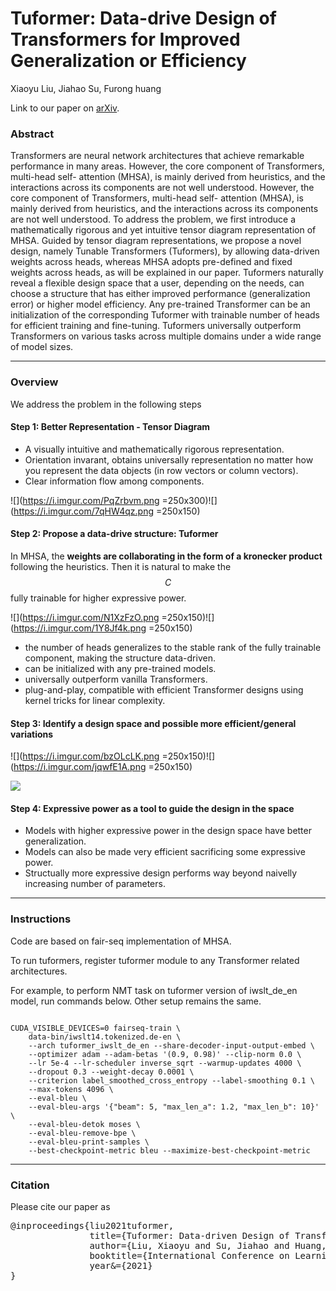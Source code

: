 # Tuformer: Data-drive Design of Transformers for Improved Generalization or Efficiency

Xiaoyu Liu, Jiahao Su, Furong huang

Link to our paper on [arXiv].

[arXiv]: https://openreview.net/forum?id=V0A5g83gdQ_

### Abstract

Transformers are neural network architectures that achieve remarkable performance in many areas. However, the core component of Transformers, multi-head self- attention (MHSA), is mainly derived from heuristics, and the interactions across its components are not well understood. However, the core component of Transformers, multi-head self- attention (MHSA), is mainly derived from heuristics, and the interactions across its components are not well understood. To address the problem, we first introduce a mathematically rigorous and yet intuitive tensor diagram representation of MHSA. Guided by tensor diagram representations, we propose a novel design, namely Tunable Transformers (Tuformers), by allowing data-driven weights across heads, whereas MHSA adopts pre-defined and fixed weights across heads, as will be explained in our paper. Tuformers naturally reveal a flexible design space that a user, depending on the needs, can choose a structure that has either improved performance (generalization error) or higher model efficiency. Any pre-trained Transformer can be an initialization of the corresponding Tuformer with trainable number of heads for efficient training and fine-tuning. Tuformers universally outperform Transformers on various tasks across multiple domains under a wide range of model sizes.

---

### Overview

We address the problem in the following steps

#### Step 1: Better Representation - Tensor Diagram

- A visually intuitive and mathematically rigorous representation.
- Orientation invarant, obtains universally representation no matter how you represent the data objects (in row vectors or column vectors).
- Clear information flow among components.

![](https://i.imgur.com/PqZrbvm.png =250x300)![](https://i.imgur.com/7qHW4qz.png =250x150)



#### Step 2: Propose a data-drive structure: Tuformer

In MHSA, the **weights are collaborating in the form of a kronecker product** following the heuristics. Then it is natural to make the $$C$$ fully trainable for higher expressive power.

![](https://i.imgur.com/N1XzFzO.png =250x150)![](https://i.imgur.com/1Y8Jf4k.png =250x150)

- the number of heads generalizes to the stable rank of the fully trainable component, making the structure data-driven.
- can be initialized with any pre-trained models.
- universally outperform vanilla Transformers.
- plug-and-play, compatible with efficient Transformer designs using kernel tricks for linear complexity.

#### Step 3: Identify a design space and possible more efficient/general variations

![](https://i.imgur.com/bzOLcLK.png =250x150)![](https://i.imgur.com/jqwfE1A.png =250x150)

![](https://i.imgur.com/XHY6Wb2.png)



#### Step 4: Expressive power as a tool to guide the design in the space

- Models with higher expressive power in the design space have better generalization.
- Models can also be made very efficient sacrificing some expressive power.
- Structually more expressive design performs way beyond naivelly increasing number of parameters.

---
### Instructions

Code are based on fair-seq implementation of MHSA.

To run tuformers, register tuformer module to any Transformer related architectures.

For example, to perform NMT task on tuformer version of iwslt_de_en model, run commands below. Other setup remains the same.

```python=

CUDA_VISIBLE_DEVICES=0 fairseq-train \
    data-bin/iwslt14.tokenized.de-en \
    --arch tuformer_iwslt_de_en --share-decoder-input-output-embed \
    --optimizer adam --adam-betas '(0.9, 0.98)' --clip-norm 0.0 \
    --lr 5e-4 --lr-scheduler inverse_sqrt --warmup-updates 4000 \
    --dropout 0.3 --weight-decay 0.0001 \
    --criterion label_smoothed_cross_entropy --label-smoothing 0.1 \
    --max-tokens 4096 \
    --eval-bleu \
    --eval-bleu-args '{"beam": 5, "max_len_a": 1.2, "max_len_b": 10}' \
    --eval-bleu-detok moses \
    --eval-bleu-remove-bpe \
    --eval-bleu-print-samples \
    --best-checkpoint-metric bleu --maximize-best-checkpoint-metric

```

---

### Citation
Please cite our paper as

<pre>
@inproceedings{liu2021tuformer,
               title={Tuformer: Data-driven Design of Transformers for Improved Generalization or Efficiency},
               author={Liu, Xiaoyu and Su, Jiahao and Huang, Furong},
               booktitle={International Conference on Learning Representations},
               year&={2021}
}
</pre>
